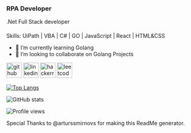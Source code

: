 ### RPA Developer
.Net Full Stack developer
####  

Skills: UiPath | VBA | C# | GO | JavaScript | React | HTML&CSS 

- 🌱 I’m currently learning Golang 
- 👯 I’m looking to collaborate on Golang Projects  


[<img src='https://cdn.jsdelivr.net/npm/simple-icons@3.0.1/icons/github.svg' alt='github' height='40'>](https://github.com/Sebastian-B-16)  [<img src='https://cdn.jsdelivr.net/npm/simple-icons@3.0.1/icons/linkedin.svg' alt='linkedin' height='40'>](https://www.linkedin.com/in/seb16/)  [<img src='https://cdn.jsdelivr.net/npm/simple-icons@3.0.1/icons/hackerrank.svg' alt='hackerrank' height='40'>](https://www.hackerrank.com/sebi_bibart98)  [<img src='https://cdn.jsdelivr.net/npm/simple-icons@3.0.1/icons/leetcode.svg' alt='leetcode' height='40'>](https://leetcode.com/Sebastian-B-16/)  

[![Top Langs](https://github-readme-stats.vercel.app/api/top-langs/?username=Sebastian-B-16)](https://github.com/anuraghazra/github-readme-stats)

![GitHub stats](https://github-readme-stats.vercel.app/api?username=Sebastian-B-16&show_icons=true)  

![Profile views](https://gpvc.arturio.dev/Sebastian-B-16)  


Special Thanks to @arturssmirnovs for making this ReadMe generator. 









<!---
Sebastian-B-16/Sebastian-B-16 is a ✨ special ✨ repository because its `README.md` (this file) appears on your GitHub profile.
You can click the Preview link to take a look at your changes.
--->
